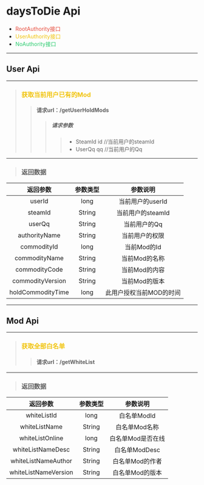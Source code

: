 # daysToDie Api
* <font color=#e74c3c> RootAuthority接口 </font>
* <font color=#f1c40f> UserAuthority接口 </font>
* <font color=#2ecc71> NoAuthority接口 </font>
***
## User Api 
***
>### <font color=#f1c40f> 获取当前用户已有的Mod </font>
>> #### 请求url：/getUserHoldMods
>>> ##### 请求参数
>>>> * SteamId id  //当前用户的steamId
>>>> * UserQq qq   //当前用户的Qq
***
>### 返回数据
|       返回参数        |  参数类型  |     参数说明      |
|:-----------------:|:------:|:-------------:|
|      userId       |  long  |  当前用户的userId  |
|      steamId      | String | 当前用户的steamId  |
|      userQq       | String |    当前用户的Qq    |
|   authorityName   | String |    当前用户的权限    |
|    commodityId    |  long  |   当前Mod的Id    |
|   commodityName   | String |   当前Mod的名称    |
|   commodityCode   | String |   当前Mod的内容    |
| commodityVersion  | String |   当前Mod的版本    |
| holdCommodityTime |  long  | 此用户授权当前MOD的时间 |

***
## Mod Api
***
>### <font color=#f1c40f> 获取全部白名单 </font>
>> #### 请求url：/getWhiteList
***
>### 返回数据
|         返回参数         |  参数类型  |    参数说明    |
|:--------------------:|:------:|:----------:|
|     whiteListId      |  long  |  白名单ModId  |
|    whiteListName     | String |  白名单Mod名称  |
|   whiteListOnline    |  long  | 白名单Mod是否在线 |
|  whiteListNameDesc   | String | 白名单ModDesc |
| whiteListNameAuthor  | String | 白名单Mod的作者  |
| whiteListNameVersion | String | 白名单Mod的版本  |
